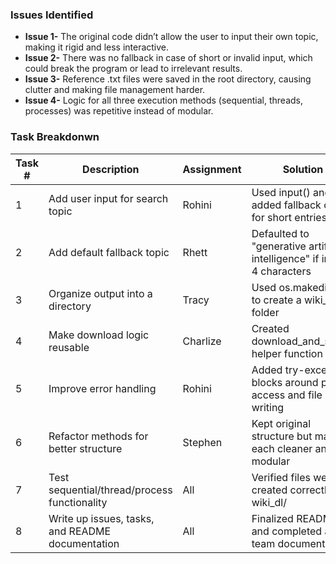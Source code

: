 ### Issues Identified

- **Issue 1-** The original code didn’t allow the user to input their own topic, making it rigid and less interactive.
- **Issue 2-** There was no fallback in case of short or invalid input, which could break the program or lead to irrelevant results.
- **Issue 3-** Reference .txt files were saved in the root directory, causing clutter and making file management harder.
- **Issue 4-** Logic for all three execution methods (sequential, threads, processes) was repetitive instead of modular.

###  Task Breakdonwn

| Task # | Description                                     | Assignment        | Solution                                                                 |
|--------|-------------------------------------------------|-------------------|--------------------------------------------------------------------------|
| 1      | Add user input for search topic                 | Rohini            | Used input() and added fallback check for short entries                |
| 2      | Add default fallback topic                      | Rhett             | Defaulted to "generative artificial intelligence" if input < 4 characters |
| 3      | Organize output into a directory                | Tracy             | Used os.makedirs() to create a wiki_dl folder                        |
| 4      | Make download logic reusable                    | Charlize          | Created download_and_save() helper function                            |
| 5      | Improve error handling                          | Rohini            | Added try-except blocks around page access and file writing              |
| 6      | Refactor methods for better structure           | Stephen           | Kept original structure but made each cleaner and modular                |
| 7      | Test sequential/thread/process functionality    | All               | Verified files were created correctly in wiki_dl/                      |
| 8      | Write up issues, tasks, and README documentation| All           | Finalized README and completed all team documentation                    |
